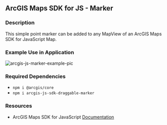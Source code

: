 ## ArcGIS Maps SDK for JS - Marker

### Description

This simple point marker can be added to any MapView of an ArcGIS Maps SDK for JavaScript Map.

### Example Use in Application

![arcgis-js-marker-example-pic](https://user-images.githubusercontent.com/112517097/235935955-11b5dc33-c073-4856-957e-aae105b184c4.PNG)

### Required Dependencies

- `npm i @arcgis/core`
- `npm i arcgis-js-sdk-draggable-marker`

### Resources

- ArcGIS Maps SDK for JavaScript [Documentation](https://developers.arcgis.com/javascript/latest/)
